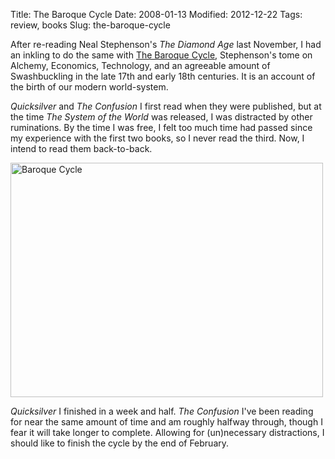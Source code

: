 Title: The Baroque Cycle
Date: 2008-01-13
Modified: 2012-12-22
Tags: review, books
Slug: the-baroque-cycle

After re-reading Neal Stephenson's <em>The Diamond Age</em> last November, I had an inkling to do the same with <a href="http://en.wikipedia.org/wiki/The_Baroque_Cycle">The Baroque Cycle</a>, Stephenson's tome on Alchemy, Economics, Technology, and an agreeable amount of Swashbuckling in the late 17th and early 18th centuries. It is an account of the birth of our modern world-system.

<em>Quicksilver</em> and <em>The Confusion</em> I first read when they were published, but at the time <em>The System of the World</em> was released, I was distracted by other ruminations. By the time I was free, I felt too much time had passed since my experience with the first two books, so I never read the third. Now, I intend to read them back-to-back.

<a href="http://www.flickr.com/photos/pigmonkey/2190664603/" title="Baroque Cycle by Pig Monkey, on Flickr"><img src="http://farm3.static.flickr.com/2188/2190664603_3af82bbdb8.jpg" width="500" height="375" alt="Baroque Cycle" /></a>

<em>Quicksilver</em> I finished in a week and half. <em>The Confusion</em> I've been reading for near the same amount of time and am roughly halfway through, though I fear it will take longer to complete. Allowing for (un)necessary distractions, I should like to finish the cycle by the end of February. 
